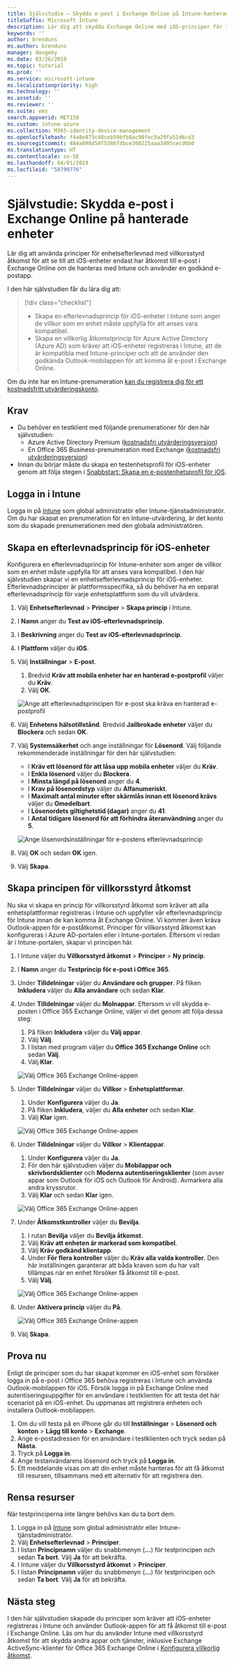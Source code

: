```yaml
---
title: Självstudie – Skydda e-post i Exchange Online på Intune-hanterade enheter
titleSuffix: Microsoft Intune
description: Lär dig att skydda Exchange Online med iOS-principer för Intune-efterlevnad och villkorsstyrd åtkomst i Azure AD, som kräver att hanterade enheter och Outlook-appen används.
keywords: ''
author: brenduns
ms.author: brenduns
manager: dougeby
ms.date: 03/26/2019
ms.topic: tutorial
ms.prod: ''
ms.service: microsoft-intune
ms.localizationpriority: high
ms.technology: ''
ms.assetid: ''
ms.reviewer: ''
ms.suite: ems
search.appverid: MET150
ms.custom: intune-azure
ms.collection: M365-identity-device-management
ms.openlocfilehash: f4a8e873c48ceb59bfb8ac98fec9a29fa51d6cd3
ms.sourcegitcommit: 484a898d54f5386fdbce300225aaa3495cecd6b0
ms.translationtype: HT
ms.contentlocale: sv-SE
ms.lasthandoff: 04/01/2019
ms.locfileid: "58799776"
---
```

# <a name="tutorial-protect-exchange-online-email-on-managed-devices"></a>Självstudie: Skydda e-post i Exchange Online på hanterade enheter
Lär dig att använda principer för enhetsefterlevnad med villkorsstyrd åtkomst för att se till att iOS-enheter endast har åtkomst till e-post i Exchange Online om de hanteras med Intune och använder en godkänd e-postapp. 

I den här självstudien får du lära dig att: 
> [!div class="checklist"]
> * Skapa en efterlevnadsprincip för iOS-enheter i Intune som anger de villkor som en enhet måste uppfylla för att anses vara kompatibel.
> * Skapa en villkorlig åtkomstprincip för Azure Active Directory (Azure AD) som kräver att iOS-enheter registreras i Intune, att de är kompatibla med Intune-principer och att de använder den godkända Outlook-mobilappen för att komma åt e-post i Exchange Online.

Om du inte har en Intune-prenumeration [kan du registrera dig för ett kostnadsfritt utvärderingskonto](free-trial-sign-up.md).

## <a name="prerequisites"></a>Krav
  - Du behöver en testklient med följande prenumerationer för den här självstudien:
    - Azure Active Directory Premium ([kostnadsfri utvärderingsversion](https://azure.microsoft.com/free/?WT.mc_id=A261C142F))
    - En Office 365 Business-prenumeration med Exchange ([kostnadsfri utvärderingsversion](https://go.microsoft.com/fwlink/p/?LinkID=510938))
  - Innan du börjar måste du skapa en testenhetsprofil för iOS-enheter genom att följa stegen i [Snabbstart: Skapa en e-postenhetsprofil för iOS](quickstart-email-profile.md).

## <a name="sign-in-to-intune"></a>Logga in i Intune

Logga in på [Intune](https://aka.ms/intuneportal) som global administratör eller Intune-tjänstadministratör. Om du har skapat en prenumeration för en Intune-utvärdering, är det konto som du skapade prenumerationen med den globala administratören.

## <a name="create-the-ios-device-compliance-policy"></a>Skapa en efterlevnadsprincip för iOS-enheter
Konfigurera en efterlevnadsprincip för Intune-enheter som anger de villkor som en enhet måste uppfylla för att anses vara kompatibel. I den här självstudien skapar vi en enhetsefterlevnadsprincip för iOS-enheter. Efterlevnadsprinciper är plattformsspecifika, så du behöver ha en separat efterlevnadsprincip för varje enhetsplattform som du vill utvärdera.

1.  Välj **Enhetsefterlevnad** > **Principer** > **Skapa princip** i Intune.
2.  I **Namn** anger du **Test av iOS-efterlevnadsprincip**. 
3.  I **Beskrivning** anger du **Test av iOS-efterlevnadsprincip**.
4.  I **Plattform** väljer du **iOS**. 
5.  Välj **Inställningar** > **E-post**. 
     
    1.  Bredvid **Kräv att mobila enheter har en hanterad e-postprofil** väljer du **Kräv**.
    2. Välj **OK**.

    ![Ange att efterlevnadsprincipen för e-post ska kräva en hanterad e-postprofil](media/tutorial-protect-email-on-enrolled-devices/ios-compliance-policy-email.png)
    
6.  Välj **Enhetens hälsotillstånd**. Bredvid **Jailbrokade enheter** väljer du **Blockera** och sedan **OK**.
7.  Välj **Systemsäkerhet** och ange inställningar för **Lösenord**. Välj följande rekommenderade inställningar för den här självstudien:
     
    - I **Kräv ett lösenord för att låsa upp mobila enheter** väljer du **Kräv**.
    - I **Enkla lösenord** väljer du **Blockera**.
    - I **Minsta längd på lösenord** anger du **4**.
    - I **Krav på lösenordstyp** väljer du **Alfanumeriskt**.
    - I **Maximalt antal minuter efter skärmlås innan ett lösenord krävs** väljer du **Omedelbart**.
    - I **Lösenordets giltighetstid (dagar)** anger du **41**.
    - I **Antal tidigare lösenord för att förhindra återanvändning** anger du **5**.
 
    ![Ange lösenordsinställningar för e-postens efterlevnadsprincip](media/tutorial-protect-email-on-enrolled-devices/ios-compliance-policy-system-security.png)

8.  Välj **OK** och sedan **OK** igen.
9.  Välj **Skapa**.

## <a name="create-the-conditional-access-policy"></a>Skapa principen för villkorsstyrd åtkomst
Nu ska vi skapa en princip för villkorsstyrd åtkomst som kräver att alla enhetsplattformar registreras i Intune och uppfyller vår efterlevnadsprincip för Intune innan de kan komma åt Exchange Online. Vi kommer även kräva Outlook-appen för e-poståtkomst. Principer för villkorsstyrd åtkomst kan konfigureras i Azure AD-portalen eller i Intune-portalen. Eftersom vi redan är i Intune-portalen, skapar vi principen här.
1.  I Intune väljer du **Villkorsstyrd åtkomst** > **Principer** > **Ny princip**.
1.  I **Namn** anger du **Testprincip för e-post i Office 365**. 
3.  Under **Tilldelningar** väljer du **Användare och grupper**. På fliken **Inkludera** väljer du **Alla användare** och sedan **Klar**.

4.  Under **Tilldelningar** väljer du **Molnappar**. Eftersom vi vill skydda e-posten i Office 365 Exchange Online, väljer vi det genom att följa dessa steg:
     
    1. På fliken **Inkludera** väljer du **Välj appar**.
    2. Välj **Välj**. 
    3. I listan med program väljer du **Office 365 Exchange Online** och sedan **Välj**. 
    4. Välj **Klar**.
  
    ![Välj Office 365 Exchange Online-appen](media/tutorial-protect-email-on-enrolled-devices/ios-ca-policy-cloud-apps.png)

5.  Under **Tilldelningar** väljer du **Villkor** > **Enhetsplattformar**.
     
    1. Under **Konfigurera** väljer du **Ja**.
    2. På fliken **Inkludera**, väljer du **Alla enheter** och sedan **Klar**. 
    3. Välj **Klar** igen.
   
    ![Välj Office 365 Exchange Online-appen](media/tutorial-protect-email-on-enrolled-devices/ios-ca-policy-cloud-device-platforms.png)

6.  Under **Tilldelningar** väljer du **Villkor** > **Klientappar**.
     
    1. Under **Konfigurera** väljer du **Ja**.
    2. För den här självstudien väljer du **Mobilappar och skrivbordsklienter** och **Moderna autentiseringsklienter** (som avser appar som Outlook för iOS och Outlook för Android). Avmarkera alla andra kryssrutor.
    3. Välj **Klar** och sedan **Klar** igen.
    
    ![Välj Office 365 Exchange Online-appen](media/tutorial-protect-email-on-enrolled-devices/ios-ca-policy-client-apps.png)

7.  Under **Åtkomstkontroller** väljer du **Bevilja**. 
     
    1. I rutan **Bevilja** väljer du **Bevilja åtkomst**.
    2. Välj **Kräv att enheten är markerad som kompatibel**. 
    3. Välj **Kräv godkänd klientapp**.
    4. Under **För flera kontroller** väljer du **Kräv alla valda kontroller**. Den här inställningen garanterar att båda kraven som du har valt tillämpas när en enhet försöker få åtkomst till e-post.
    5. Välj **Välj**.
     
    ![Välj Office 365 Exchange Online-appen](media/tutorial-protect-email-on-enrolled-devices/ios-ca-policy-grant-access.png)

8.  Under **Aktivera princip** väljer du **På**.
     
    ![Välj Office 365 Exchange Online-appen](media/tutorial-protect-email-on-enrolled-devices/ios-ca-policy-enable-policy.png)

9.  Välj **Skapa**.

## <a name="try-it-out"></a>Prova nu
Enligt de principer som du har skapat kommer en iOS-enhet som försöker logga in på e-post i Office 365 behöva registreras i Intune och använda Outlook-mobilappen för iOS. Försök logga in på Exchange Online med autentiseringsuppgifter för en användare i testklienten för att testa det här scenariot på en iOS-enhet. Du uppmanas att registrera enheten och installera Outlook-mobilappen.
1. Om du vill testa på en iPhone går du till **Inställningar** > **Lösenord och konton** > **Lägg till konto** > **Exchange**.
2. Ange e-postadressen för en användare i testklienten och tryck sedan på **Nästa**.
3. Tryck på **Logga in**.
4. Ange testanvändarens lösenord och tryck på **Logga in**.
5. Ett meddelande visas om att din enhet måste hanteras för att få åtkomst till resursen, tillsammans med ett alternativ för att registrera den. 

## <a name="clean-up-resources"></a>Rensa resurser
När testprinciperna inte längre behövs kan du ta bort dem.
1. Logga in på [Intune](https://aka.ms/intuneportal) som global administratör eller Intune-tjänstadministratör.
2. Välj **Enhetsefterlevnad** > **Principer**.
3. I listan **Principnamn** väljer du snabbmenyn (**...**) för testprincipen och sedan **Ta bort**. Välj **Ja** för att bekräfta.
4. I Intune väljer du **Villkorsstyrd åtkomst** > **Principer**.
5. I listan **Principnamn** väljer du snabbmenyn (**...**) för testprincipen och sedan **Ta bort**. Välj **Ja** för att bekräfta.

 ## <a name="next-steps"></a>Nästa steg 
I den här självstudien skapade du principer som kräver att iOS-enheter registreras i Intune och använder Outlook-appen för att få åtkomst till e-post i Exchange Online. Läs om hur du använder Intune med villkorsstyrd åtkomst för att skydda andra appar och tjänster, inklusive Exchange ActiveSync-klienter för Office 365 Exchange Online i [Konfigurera villkorlig åtkomst](conditional-access.md).
